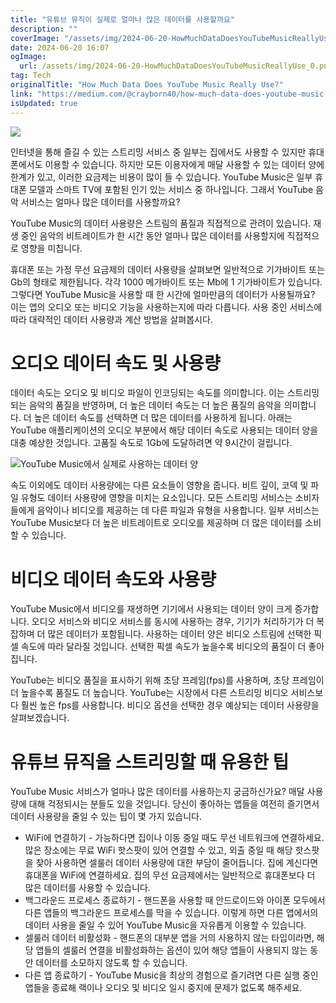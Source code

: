 ```yaml
---
title: "유튜브 뮤직이 실제로 얼마나 많은 데이터를 사용할까요"
description: ""
coverImage: "/assets/img/2024-06-20-HowMuchDataDoesYouTubeMusicReallyUse_0.png"
date: 2024-06-20 16:07
ogImage:
  url: /assets/img/2024-06-20-HowMuchDataDoesYouTubeMusicReallyUse_0.png
tag: Tech
originalTitle: "How Much Data Does YouTube Music Really Use?"
link: "https://medium.com/@crayborn40/how-much-data-does-youtube-music-really-use-221a1b435556"
isUpdated: true
---
```


<img src="/assets/img/2024-06-20-HowMuchDataDoesYouTubeMusicReallyUse_0.png" />

인터넷을 통해 즐길 수 있는 스트리밍 서비스 중 일부는 집에서도 사용할 수 있지만 휴대폰에서도 이용할 수 있습니다. 하지만 모든 이용자에게 매달 사용할 수 있는 데이터 양에 한계가 있고, 이러한 요금제는 비용이 많이 들 수 있습니다. YouTube Music은 일부 휴대폰 모델과 스마트 TV에 포함된 인기 있는 서비스 중 하나입니다. 그래서 YouTube 음악 서비스는 얼마나 많은 데이터를 사용할까요?

YouTube Music의 데이터 사용량은 스트림의 품질과 직접적으로 관려이 있습니다. 재생 중인 음악의 비트레이트가 한 시간 동안 얼마나 많은 데이터를 사용할지에 직접적으로 영향을 미칩니다.

휴대폰 또는 가정 무선 요금제의 데이터 사용량을 살펴보면 일반적으로 기가바이트 또는 Gb의 형태로 제한됩니다. 각각 1000 메가바이트 또는 Mb에 1 기가바이트가 있습니다. 그렇다면 YouTube Music을 사용할 때 한 시간에 얼마만큼의 데이터가 사용될까요? 이는 앱의 오디오 또는 비디오 기능을 사용하는지에 따라 다릅니다. 사용 중인 서비스에 따라 대략적인 데이터 사용량과 계산 방법을 살펴봅시다.

<div class="content-ad"></div>

# 오디오 데이터 속도 및 사용량

데이터 속도는 오디오 및 비디오 파일이 인코딩되는 속도를 의미합니다. 이는 스트리밍되는 음악의 품질을 반영하며, 더 높은 데이터 속도는 더 높은 품질의 음악을 의미합니다. 더 높은 데이터 속도를 선택하면 더 많은 데이터를 사용하게 됩니다. 아래는 YouTube 애플리케이션의 오디오 부분에서 해당 데이터 속도로 사용되는 데이터 양을 대충 예상한 것입니다. 고품질 속도로 1Gb에 도달하려면 약 9시간이 걸립니다.

![YouTube Music에서 실제로 사용하는 데이터 양](/assets/img/2024-06-20-HowMuchDataDoesYouTubeMusicReallyUse_1.png)

속도 이외에도 데이터 사용량에는 다른 요소들이 영향을 줍니다. 비트 깊이, 코덱 및 파일 유형도 데이터 사용량에 영향을 미치는 요소입니다. 모든 스트리밍 서비스는 소비자들에게 음악이나 비디오를 제공하는 데 다른 파일과 유형을 사용합니다. 일부 서비스는 YouTube Music보다 더 높은 비트레이트로 오디오를 제공하며 더 많은 데이터를 소비할 수 있습니다.

<div class="content-ad"></div>

# 비디오 데이터 속도와 사용량

YouTube Music에서 비디오를 재생하면 기기에서 사용되는 데이터 양이 크게 증가합니다. 오디오 서비스와 비디오 서비스를 동시에 사용하는 경우, 기기가 처리하기가 더 복잡하며 더 많은 데이터가 포함됩니다. 사용하는 데이터 양은 비디오 스트림에 선택한 픽셀 속도에 따라 달라질 것입니다. 선택한 픽셀 속도가 높을수록 비디오의 품질이 더 좋아집니다.

YouTube는 비디오 품질을 표시하기 위해 초당 프레임(fps)를 사용하며, 초당 프레임이 더 높을수록 품질도 더 높습니다. YouTube는 시장에서 다른 스트리밍 비디오 서비스보다 훨씬 높은 fps를 사용합니다. 비디오 옵션을 선택한 경우 예상되는 데이터 사용량을 살펴보겠습니다.

<div class="content-ad"></div>

# 유튜브 뮤직을 스트리밍할 때 유용한 팁

YouTube Music 서비스가 얼마나 많은 데이터를 사용하는지 궁금하신가요? 매달 사용량에 대해 걱정되시는 분들도 있을 것입니다. 당신이 좋아하는 앱들을 여전히 즐기면서 데이터 사용량을 줄일 수 있는 팁이 몇 가지 있습니다.

- WiFi에 연결하기 - 가능하다면 집이나 이동 중일 때도 무선 네트워크에 연결하세요. 많은 장소에는 무료 WiFi 핫스팟이 있어 연결할 수 있고, 외출 중일 때 해당 핫스팟을 찾아 사용하면 셀룰러 데이터 사용량에 대한 부담이 줄어듭니다. 집에 계신다면 휴대폰을 WiFi에 연결하세요. 집의 무선 요금제에서는 일반적으로 휴대폰보다 더 많은 데이터를 사용할 수 있습니다.
- 백그라운드 프로세스 종료하기 - 핸드폰을 사용할 때 안드로이드와 아이폰 모두에서 다른 앱들의 백그라운드 프로세스를 막을 수 있습니다. 이렇게 하면 다른 앱에서의 데이터 사용을 줄일 수 있어 YouTube Music을 자유롭게 이용할 수 있습니다.
- 셀룰러 데이터 비활성화 - 핸드폰의 대부분 앱을 거의 사용하지 않는 타입이라면, 해당 앱들의 셀룰러 연결을 비활성화하는 옵션이 있어 해당 앱들이 사용되지 않는 동안 데이터를 소모하지 않도록 할 수 있습니다.
- 다른 앱 종료하기 - YouTube Music을 최상의 경험으로 즐기려면 다른 실행 중인 앱들을 종료해 랙이나 오디오 및 비디오 일시 중지에 문제가 없도록 해주세요.
